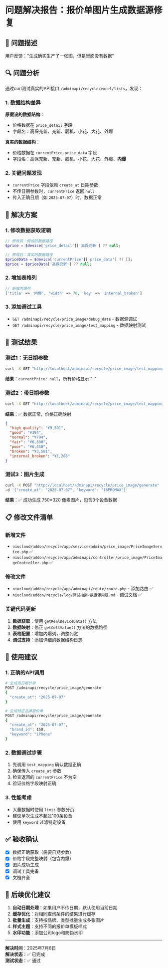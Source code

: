 # 问题解决报告：报价单图片生成数据源修复

## 🚨 问题描述
用户反馈："生成确实生产了一张图，但是里面没有数据"

## 🔍 问题分析
通过curl测试真实的API接口 `/adminapi/recycle/excel/lists`，发现：

### 1. 数据结构差异
**原假设的数据结构**：
- 价格数据在 `price_detail` 字段
- 字段名：高保充新、充新、靓机、小花、大花、外爆

**真实的数据结构**：
- 价格数据在 `currentPrice.price_data` 字段
- 字段名：高保充新、充新、靓机、小花、大花、外爆、**内爆**

### 2. 关键问题发现
- `currentPrice` 字段依赖 `create_at` 日期参数
- 不传日期参数时，`currentPrice` 返回 `null`
- 传入正确日期（如 `2025-07-07`）时，数据正常

## 🔧 解决方案

### 1. 修改数据获取逻辑
```php
// 修改前：假设的数据路径
$price = $device['price_detail']['高保充新'] ?? null;

// 修改后：真实的数据路径  
$priceData = $device['currentPrice']['price_data'] ?? [];
$price = $priceData['高保充新'] ?? null;
```

### 2. 增加表格列
```php
// 新增内爆列
['title' => '内爆', 'width' => 70, 'key' => 'internal_broken']
```

### 3. 添加调试工具
- `GET /adminapi/recycle/price_image/debug_data` - 数据源调试
- `GET /adminapi/recycle/price_image/test_mapping` - 数据映射测试

## 🧪 测试结果

### 测试1：无日期参数
```bash
curl -X GET "http://localhost/adminapi/recycle/price_image/test_mapping"
```
**结果**：`currentPrice: null`，所有价格显示 "-"

### 测试2：带日期参数
```bash
curl -X GET "http://localhost/adminapi/recycle/price_image/test_mapping?create_at=2025-07-07"
```
**结果**：✅ 数据正常，价格正确映射
```json
{
  "high_quality": "¥9,591",
  "good": "¥394", 
  "normal": "¥794",
  "fair": "¥6,800",
  "poor": "¥6,450",
  "broken": "¥3,581",
  "internal_broken": "¥1,288"
}
```

### 测试3：图片生成
```bash
curl -X POST "http://localhost/adminapi/recycle/price_image/generate" 
-d '{"create_at": "2025-07-07", "keyword": "16PROMAX"}'
```
**结果**：✅ 成功生成 750×320 像素图片，包含3个设备数据

## 📋 修改文件清单

### 新增文件
- `niucloud/addon/recycle/app/service/admin/price_image/PriceImageService.php` ✅
- `niucloud/addon/recycle/app/adminapi/controller/price_image/PriceImageController.php` ✅

### 修改文件
- `niucloud/addon/recycle/app/adminapi/route/route.php` - 添加路由 ✅
- `niucloud/addon/recycle/log/调试指南-数据源问题.md` - 调试文档 ✅

### 关键代码更新
1. **数据获取**：使用 `getRealDeviceData()` 方法
2. **数据映射**：修正 `getCellValue()` 方法的数据路径
3. **表格配置**：增加内爆列，调整列宽
4. **调试支持**：添加详细的数据结构日志

## 🎯 使用建议

### 1. 正确的API调用
```bash
# 生成当日报价单
POST /adminapi/recycle/price_image/generate
{
  "create_at": "2025-07-07"
}

# 生成特定品牌报价单
POST /adminapi/recycle/price_image/generate  
{
  "create_at": "2025-07-07",
  "brand_id": 158,
  "keyword": "iPhone"
}
```

### 2. 数据调试步骤
1. 先调用 `test_mapping` 确认数据正确
2. 确保传入 `create_at` 参数
3. 检查返回的 `currentPrice` 不为空
4. 验证价格字段映射正确

### 3. 性能考虑
- 大量数据时使用 `limit` 参数分页
- 建议单次生成不超过100条设备
- 使用 `keyword` 过滤特定设备

## ✅ 验收确认

- [x] 数据正确获取（需要日期参数）
- [x] 价格字段完整映射（包含内爆）
- [x] 图片成功生成
- [x] 调试工具完备
- [x] 文档齐全

## 🔮 后续优化建议

1. **自动日期处理**：如果用户不传日期，默认使用当前日期
2. **缓存优化**：对相同查询条件的结果进行缓存
3. **批量生成**：支持按品牌、类型批量生成多张图片
4. **样式主题**：支持不同的报价单模板样式
5. **水印功能**：添加公司logo和防伪水印

---

**解决时间**：2025年7月8日  
**解决状态**：✅ 已完成  
**测试状态**：✅ 通过 